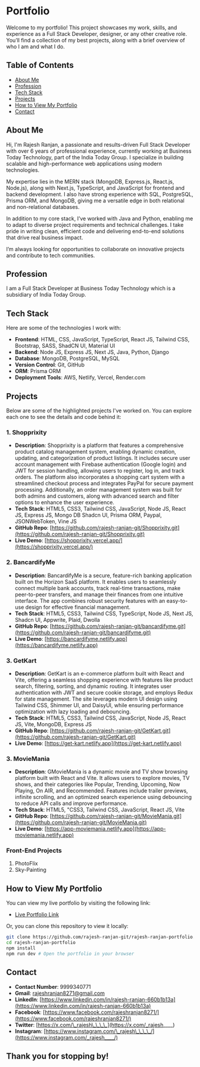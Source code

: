 # Portfolio

Welcome to my portfolio! This project showcases my work, skills, and experience as a Full Stack Developer, designer, or any other creative role. You’ll find a collection of my best projects, along with a brief overview of who I am and what I do.

## Table of Contents

- [About Me](#about-me)
- [Profession](#profession)
- [Tech Stack](#tech-stack)
- [Projects](#projects)
- [How to View My Portfolio](#how-to-view-my-portfolio)
- [Contact](#contact)

## About Me

Hi, I'm Rajesh Ranjan, a passionate and results-driven Full Stack Developer with over 6 years of professional experience, currently working at Business Today Technology, part of the India Today Group. I specialize in building scalable and high-performance web applications using modern technologies.

My expertise lies in the MERN stack (MongoDB, Express.js, React.js, Node.js), along with Next.js, TypeScript, and JavaScript for frontend and backend development. I also have strong experience with SQL, PostgreSQL, Prisma ORM, and MongoDB, giving me a versatile edge in both relational and non-relational databases.

In addition to my core stack, I’ve worked with Java and Python, enabling me to adapt to diverse project requirements and technical challenges. I take pride in writing clean, efficient code and delivering end-to-end solutions that drive real business impact.

I’m always looking for opportunities to collaborate on innovative projects and contribute to tech communities.

## Profession

I am a Full Stack Developer at Business Today Technology which is a subsidiary of India Today Group.

## Tech Stack

Here are some of the technologies I work with:

- **Frontend**: HTML, CSS, JavaScript, TypeScript, React JS, Tailwind CSS, Bootstrap, SASS, ShadCN UI, Material UI
- **Backend**: Node JS, Express JS, Next JS, Java, Python, Django
- **Database**: MongoDB, PostgreSQL, MySQL
- **Version Control**: Git, GitHub
- **ORM**: Prisma ORM
- **Deployment Tools**: AWS, Netlify, Vercel, Render.com

## Projects

Below are some of the highlighted projects I've worked on. You can explore each one to see the details and code behind it:

### 1. Shopprixity

- **Description**: Shopprixity is a platform that features a comprehensive product catalog management system, enabling dynamic creation, updating, and categorization of product listings. It includes secure user account management with Firebase authentication (Google login) and JWT for session handling, allowing users to register, log in, and track orders. The platform also incorporates a shopping cart system with a streamlined checkout process and integrates PayPal for secure payment processing. Additionally, an order management system was built for both admins and customers, along with advanced search and filter options to enhance the user experience.
- **Tech Stack**: HTML5, CSS3, Tailwind CSS, JavaScript, Node JS, React JS, Express JS, Mongo DB Shadcn UI, Prisma ORM, Paypal, JSONWebToken, Vine JS
- **GitHub Repo**: [https://github.com/rajesh-ranjan-git/Shopprixity.git](https://github.com/rajesh-ranjan-git/Shopprixity.git)
- **Live Demo**: [https://shopprixity.vercel.app/](https://shopprixity.vercel.app/)

### 2. BancardifyMe

- **Description**: BancardifyMe is a secure, feature-rich banking application built on the Horizon SaaS platform. It enables users to seamlessly connect multiple bank accounts, track real-time transactions, make peer-to-peer transfers, and manage their finances from one intuitive interface. The app combines robust security features with an easy-to-use design for effective financial management.
- **Tech Stack**: HTML5, CSS3, Tailwind CSS, TypeScript, Node JS, Next JS, Shadcn UI, Appwrite, Plaid, Dwolla
- **GitHub Repo**: [https://github.com/rajesh-ranjan-git/bancardifyme.git](https://github.com/rajesh-ranjan-git/bancardifyme.git)
- **Live Demo**: [https://bancardifyme.netlify.app](https://bancardifyme.netlify.app)

### 3. GetKart

- **Description**: GetKart is an e-commerce platform built with React and Vite, offering a seamless shopping experience with features like product search, filtering, sorting, and dynamic routing. It integrates user authentication with JWT and secure cookie storage, and employs Redux for state management. The site leverages modern UI design using Tailwind CSS, Shimmer UI, and DaisyUI, while ensuring performance optimization with lazy loading and debouncing.
- **Tech Stack**: HTML5, CSS3, Tailwind CSS, JavaScript, Node JS, React JS, Vite, MongoDB, Express JS
- **GitHub Repo**: [https://github.com/rajesh-ranjan-git/GetKart.git](https://github.com/rajesh-ranjan-git/GetKart.git)
- **Live Demo**: [https://get-kart.netlify.app](https://get-kart.netlify.app)

### 3. MovieMania

- **Description**: GMovieMania is a dynamic movie and TV show browsing platform built with React and Vite. It allows users to explore movies, TV shows, and their categories like Popular, Trending, Upcoming, Now Playing, On AIR, and Recommended. Features include trailer previews, infinite scrolling, and an optimized search experience using debouncing to reduce API calls and improve performance.
- **Tech Stack**: HTML5, "CSS3, Tailwind CSS, JavaScript, React JS, Vite
- **GitHub Repo**: [https://github.com/rajesh-ranjan-git/MovieMania.git](https://github.com/rajesh-ranjan-git/MovieMania.git)
- **Live Demo**: [https://app-moviemania.netlify.app](https://app-moviemania.netlify.app)

### Front-End Projects

1. PhotoFlix
2. Sky-Painting

## How to View My Portfolio

You can view my live portfolio by visiting the following link:

- [Live Portfolio Link](https://rajesh-ranjan-portfolio.netlify.app/)

Or, you can clone this repository to view it locally:

```bash
git clone https://github.com/rajesh-ranjan-git/rajesh-ranjan-portfolio.git
cd rajesh-ranjan-portfolio
npm install
npm run dev # Open the portfolio in your browser
```

## Contact

- **Contact Number**: 9999340771
- **Gmail**: [rajeshranjan8271@gmail.com](rajeshranjan8271@gmail.com)
- **LinkedIn**: [https://www.linkedin.com/in/rajesh-ranjan-660b1b13a](https://www.linkedin.com/in/rajesh-ranjan-660b1b13a)
- **Facebook**: [https://www.facebook.com/rajeshranjan8271/](https://www.facebook.com/rajeshranjan8271/)
- **Twitter**: [https://x.com/\_rajesh\_\_\_\_](https://x.com/_rajesh____)
- **Instagram**: [https://www.instagram.com/\_rajesh\_\_\_\_/](https://www.instagram.com/_rajesh____/)

## Thank you for stopping by!
